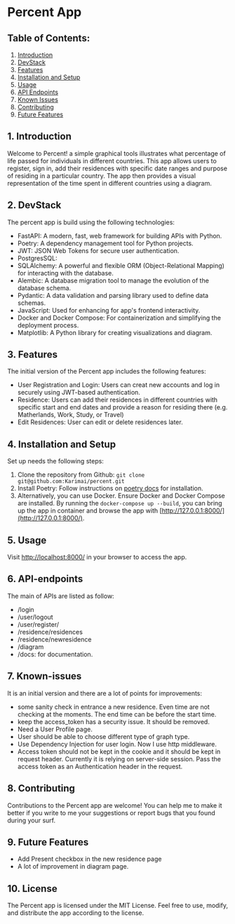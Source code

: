 # Percent App
## Table of Contents:
1. [Introduction](#1-introduction)
2. [DevStack](#2-devstack)
3. [Features](#3-features)
4. [Installation and Setup](#4-installation-and-setup)
5. [Usage](#5-usage)
6. [API Endpoints](#6-api-endpoints)
7. [Known Issues](#7-known-issues)
8. [Contributing](#8-contributing)
9. [Future Features](#9-future-features)



## 1. Introduction
Welcome to Percent! a simple graphical tools illustrates what percentage of life passed for individuals in different countries. This app allows users to register, sign in, add their residences with specific date ranges and purpose of residing in a particular country. The app then provides a visual representation of the time spent in different countries using a diagram.

## 2. DevStack
The percent app is build using the following technologies:
- FastAPI: A modern, fast, web framework for building APIs with Python.
- Poetry: A dependency management tool for Python projects.
- JWT: JSON Web Tokens for secure user authentication.
- PostgresSQL:
- SQLAlchemy: A powerful and flexible ORM (Object-Relational Mapping) for interacting with the database.
- Alembic: A database migration tool to manage the evolution of the database schema.
- Pydantic: A data validation and parsing library used to define data schemas.
- JavaScript: Used for enhancing for app's frontend interactivity.
- Docker and Docker Compose: For containerization and simplifying the deployment process.
- Matplotlib: A Python library for creating visualizations and diagram.

## 3. Features
The initial version of the Percent app includes the following features:
- User Registration and Login: Users can creat new accounts and log in securely using JWT-based authentication.
- Residence: Users can add their residences in different countries with specific start and end dates and provide a reason for residing there (e.g. Matherlands, Work, Study, or Travel)
- Edit Residences: User can edit or delete residences later.

## 4. Installation and Setup
Set up needs the following steps:
1. Clone the repository from Github: `git clone git@github.com:Karimai/percent.git`
2. Install Poetry: Follow instructions on [poetry docs](https://python-poetry.org/docs/) for installation.
3. Alternatively, you can use Docker. Ensure Docker and Docker Compose are installed. By running the `docker-compose up --build`, you can bring up the app in container and browse the app with [http://127.0.0.1:8000/](http://127.0.0.1:8000/).

## 5. Usage
Visit [http://localhost:8000/](http://localhost:8000/) in your browser to access the app.

## 6. API-endpoints
The main of APIs are listed as follow:
* /login
* /user/logout
* /user/register/
* /residence/residences
* /residence/newresidence
* /diagram
* /docs: for documentation.

## 7. Known-issues
It is an initial version and there are a lot of points for improvements:
- some sanity check in entrance a new residence. Even time are not checking at the moments. The end time can be before the start time.
- keep the access_token has a security issue. It should be removed.
- Need a User Profile page.
- User should be able to choose different type of graph type.
- Use Dependency Injection for user login. Now I use http middleware.
- Access token should not be kept in the cookie and it should be kept in request header. Currently it is relying on server-side session. Pass the access token as an Authentication header in the request.

## 8. Contributing
Contributions to the Percent app are welcome! You can help me to make it better if you write to me your suggestions or report bugs that you found during your surf.

## 9. Future Features
- Add Present checkbox in the new residence page
- A lot of improvement in diagram page.

## 10. License
The Percent app is licensed under the MIT License. Feel free to use, modify, and distribute the app according to the license.


